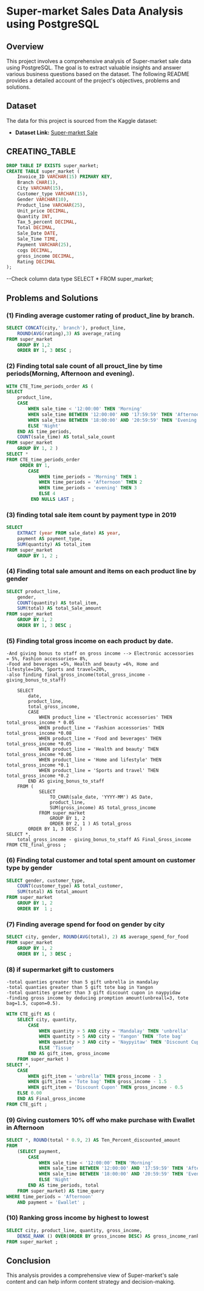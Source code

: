 # Super-market Sales Data Analysis using PostgreSQL

## Overview
This project involves a comprehensive analysis of Super-market sale data using PostgreSQL. The goal is to extract valuable insights and answer various business questions based on the dataset. The following README provides a detailed account of the project's objectives, problems and solutions.


## Dataset

The data for this project is sourced from the Kaggle dataset:

- **Dataset Link:** [Super-market Sale](https://www.kaggle.com/datasets/arunjangir245/super-market-sales)

## CREATING_TABLE

```sql
DROP TABLE IF EXISTS super_market;
CREATE TABLE super_market (
    Invoice_ID VARCHAR(15) PRIMARY KEY,
    Branch CHAR(1),
    City VARCHAR(15),
    Customer_type VARCHAR(15),
    Gender VARCHAR(10),
    Product_line VARCHAR(25),
    Unit_price DECIMAL,
    Quantity INT,
    Tax_5_percent DECIMAL,
    Total DECIMAL,
    Sale_Date DATE,
    Sale_Time TIME,
    Payment VARCHAR(25),
    cogs DECIMAL,
    gross_income DECIMAL,
    Rating DECIMAL
);
```
--Check column data type
SELECT * FROM super_market;


## Problems and Solutions 

### (1) Finding average customer rating of product_line by branch.

```sql
SELECT CONCAT(city,' branch'), product_line, 
    ROUND(AVG(rating),3) AS average_rating
FROM super_market
    GROUP BY 1,2
    ORDER BY 1, 3 DESC ;
```


### (2) Finding total sale count of all prouct_line by time periods(Morning, Afternoon and evening).

```sql
WITH CTE_Time_periods_order AS (
SELECT 
    product_line,
    CASE 
        WHEN sale_time < '12:00:00' THEN 'Morning'
        WHEN sale_time BETWEEN '12:00:00' AND '17:59:59' THEN 'Afternoon'
        WHEN sale_time BETWEEN '18:00:00' AND '20:59:59' THEN 'Evening'
        ELSE 'Night' 
    END AS time_periods,
    COUNT(sale_time) AS total_sale_count
FROM super_market
    GROUP BY 1, 2 )
SELECT * 
FROM CTE_time_periods_order
     ORDER BY 1,
        CASE 
            WHEN time_periods = 'Morning' THEN 1
            WHEN time_periods = 'Afternoon' THEN 2
            WHEN time_periods = 'evening' THEN 3
            ELSE 4 
         END NULLS LAST ;
```


### (3) finding total sale item count by payment type in 2019

```sql
SELECT 
    EXTRACT (year FROM sale_date) AS year,
    payment AS payment_type,
    SUM(quantity) AS total_item
FROM super_market
    GROUP BY 1, 2 ;
```


### (4) Finding total sale amount and items on each product line by gender

```sql
SELECT product_line,
    gender,
    COUNT(quantity) AS total_item,
    SUM(total) AS total_Sale_amount
FROM super_market
    GROUP BY 1, 2
    ORDER BY 1, 3 DESC ;

```


### (5) Finding total gross income on each product by date.
    -And giving bonus to staff on gross income --> Electronic accessories = 5%, Fashion accessories= 8%,
    -Food and beverages =5%, Health and beauty =6%, Home and lifestyle=10%, Sports and travel=20%,
    -also finding final_gross_income(total_gross_income - giving_bonus_to_staff) 

```WITH CTE_Final_gross AS (
    SELECT 
        date,
        product_line,
        total_gross_income,
        CASE 
            WHEN product_line = 'Electronic accessories' THEN total_gross_income * 0.05
            WHEN product_line = 'Fashion accessories' THEN total_gross_income *0.08
            WHEN product_line = 'Food and beverages' THEN total_gross_income *0.05
            WHEN product_line = 'Health and beauty' THEN total_gross_income *0.06
            WHEN product_line = 'Home and lifestyle' THEN total_gross_income *0.1
            WHEN product_line = 'Sports and travel' THEN total_gross_income *0.2
        END AS giving_bonus_to_staff
    FROM (
            SELECT 
                TO_CHAR(sale_date, 'YYYY-MM') AS Date,
                product_line,
                SUM(gross_income) AS total_gross_income
            FROM super_market
                GROUP BY 1, 2
                ORDER BY 2, 1 ) AS total_gross
        ORDER BY 1, 3 DESC )
SELECT *,
    total_gross_income - giving_bonus_to_staff AS Final_Gross_income
FROM CTE_final_gross ;
```


### (6) Finding total customer and total spent amount on customer type by gender

```sql
SELECT gender, customer_type,
    COUNT(customer_type) AS total_customer,
    SUM(total) AS total_amount 
FROM super_market 
    GROUP BY 1, 2
    ORDER BY  1 ; 
```


### (7) Finding average spend for food on gender by city

```sql
SELECT city, gender, ROUND(AVG(total), 2) AS average_spend_for_food
FROM super_market
    GROUP BY 1, 2
    ORDER BY 1, 3 DESC ;
```

### (8) if supermarket gift to customers 
	-total quanties greater than 5 gift unbrella in mandalay
	-total quanties greater than 5 gift tote bag in Yangon
	-total quantites graeter than 3 gift discount cupon in naypyidaw
	-finding gross income by deducing promption amount(unbreall=3, tote bag=1.5, cupon=0.5).

```sql
WITH CTE_gift AS (
    SELECT city, quantity,
        CASE 
            WHEN quantity > 5 AND city = 'Mandalay' THEN 'unbrella'
            WHEN quantity > 5 AND city = 'Yangon' THEN 'Tote bag'
            WHEN quantity > 3 AND city = 'Naypyitaw' THEN 'Discount Cupon'
            ELSE 'Tissue'
        END AS gift_item, gross_income
    FROM super_market )
SELECT *,
    CASE 
        WHEN gift_item = 'unbrella' THEN gross_income - 3
        WHEN gift_item = 'Tote bag' THEN gross_income - 1.5
        WHEN gift_item = 'Discount Cupon' THEN gross_income - 0.5
    ELSE 0.00
    END AS Final_gross_income
FROM CTE_gift ;

```


### (9) Giving customers 10% off who make purchase with Ewallet in Afternoon

```sql
SELECT *, ROUND(total * 0.9, 2) AS Ten_Percent_discounted_amount
FROM 
    (SELECT payment,
        CASE 
            WHEN sale_time < '12:00:00' THEN 'Morning'
            WHEN sale_time BETWEEN '12:00:00' AND '17:59:59' THEN 'Afternoon'
            WHEN sale_time BETWEEN '18:00:00' AND '20:59:59' THEN 'Evening'
            ELSE 'Night' 
        END AS time_periods, total
    FROM super_market) AS time_query
WHERE time_periods = 'Afternoon' 
    AND payment = 'Ewallet' ;
```


### (10) Ranking gross income by highest to lowest 

```sql
SELECT city, product_line, quantity, gross_income, 
    DENSE_RANK () OVER(ORDER BY gross_income DESC) AS gross_income_ranking
FROM super_market ;
```


## Conclusion

This analysis provides a comprehensive view of Super-market's sale content and can help inform content strategy and decision-making.

